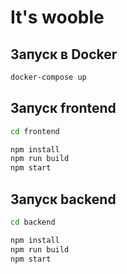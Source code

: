 # It's wooble
## Запуск в Docker
```bash
docker-compose up
```
## Запуск frontend
```bash
cd frontend

npm install
npm run build
npm start
```
## Запуск backend
```bash
cd backend

npm install
npm run build
npm start
```